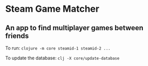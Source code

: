 # Steam Game Matcher
## An app to find multiplayer games between friends

To run:
   `clojure -m core steamid-1 steamid-2 ...`

To update the database:
   `clj -X core/update-database`